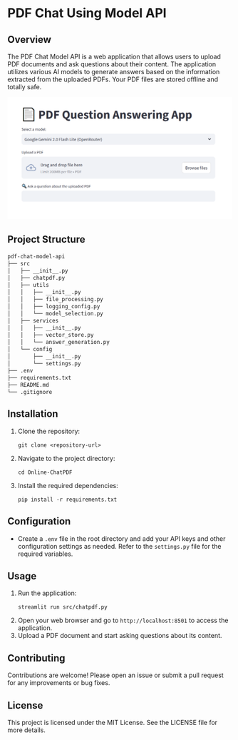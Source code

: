 # PDF Chat Using Model API

## Overview
The PDF Chat Model API is a web application that allows users to upload PDF documents and ask questions about their content. The application utilizes various AI models to generate answers based on the information extracted from the uploaded PDFs. Your PDF files are stored offline and totally safe.

![image-20250210234549801](UI.png)

## Project Structure
```
pdf-chat-model-api
├── src
│   ├── __init__.py
│   ├── chatpdf.py
│   ├── utils
│   │   ├── __init__.py
│   │   ├── file_processing.py
│   │   ├── logging_config.py
│   │   └── model_selection.py
│   ├── services
│   │   ├── __init__.py
│   │   ├── vector_store.py
│   │   └── answer_generation.py
│   └── config
│       ├── __init__.py
│       └── settings.py
├── .env
├── requirements.txt
├── README.md
└── .gitignore
```

## Installation
1. Clone the repository:
   ```
   git clone <repository-url>
   ```
2. Navigate to the project directory:
   ```
   cd Online-ChatPDF
   ```
3. Install the required dependencies:
   ```
   pip install -r requirements.txt
   ```

## Configuration
- Create a `.env` file in the root directory and add your API keys and other configuration settings as needed. Refer to the `settings.py` file for the required variables.

## Usage
1. Run the application:
   ```
   streamlit run src/chatpdf.py
   ```
2. Open your web browser and go to `http://localhost:8501` to access the application.
3. Upload a PDF document and start asking questions about its content.

## Contributing
Contributions are welcome! Please open an issue or submit a pull request for any improvements or bug fixes.

## License
This project is licensed under the MIT License. See the LICENSE file for more details.